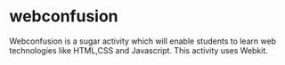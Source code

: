 # webconfusion
Webconfusion is a sugar activity which will enable students to learn web technologies like HTML,CSS and Javascript.
This activity uses Webkit.
